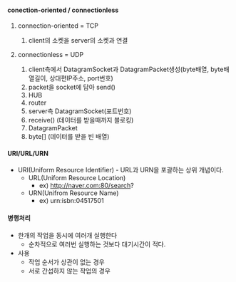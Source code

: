 #### conection-oriented / connectionless
1. connection-oriented = TCP
   1. client의 소켓을 server의 소켓과 연결

2. connectionless = UDP
   1. client측에서 DatagramSocket과 DatagramPacket생성(byte배열, byte배열길이, 상대편IP주소, port번호)
   2. packet을 socket에 담아 send()
   3. HUB
   4. router
   5. server측 DatagramSocket(포트번호)
   6. receive() (데이터를 받을때까지 블로킹)
   7. DatagramPacket
   8. byte[] (데이터를 받을 빈 배열)


#### URI/URL/URN
- URI(Uniform Resource Identifier) - URL과 URN을 포괄하는 상위 개념이다.
  - URL(Uniform Resource Location)
    - ex) http://naver.com:80/search?
  - URN(Unifrom Resource Name)
    - ex) urn:isbn:04517501

#### 병행처리
- 한개의 작업을 동시에 여러개 실행한다
  - 순차적으로 여러번 실행하는 것보다 대기시간이 적다.
- 사용
  - 작업 순서가 상관이 없는 경우
  - 서로 간섭하지 않는 작업의 경우

